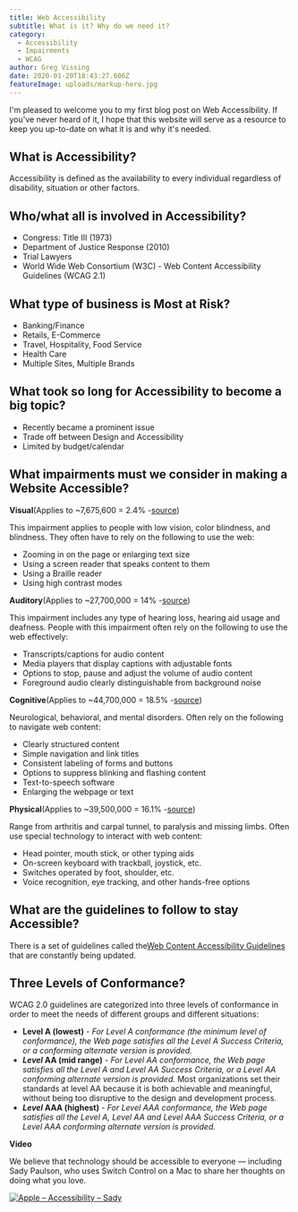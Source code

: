```yaml
---
title: Web Accessibility
subtitle: What is it? Why do we need it?
category:
  - Accessibility
  - Impairments
  - WCAG
author: Greg Vissing
date: 2020-01-20T18:43:27.606Z
featureImage: uploads/markup-hero.jpg
---
```

I'm pleased to welcome you to my first blog post on Web Accessibility. If you've never heard of it, I hope that this website will serve as a resource to keep you up-to-date on what it is and why it's needed.

## What is Accessibility?

Accessibility is defined as the availability to every individual regardless of disability, situation or other factors.

## Who/what all is involved in Accessibility?

* Congress: Title III (1973)
* Department of Justice Response (2010)
* Trial Lawyers
* World Wide Web Consortium (W3C) - Web Content Accessibility Guidelines (WCAG 2.1)

## What type of business is Most at Risk?

* Banking/Finance
* Retails, E-Commerce
* Travel, Hospitality, Food Service
* Health Care
* Multiple Sites, Multiple Brands

## What took so long for Accessibility to become a big topic?

* Recently became a prominent issue
* Trade off between Design and Accessibility
* Limited by budget/calendar

## What impairments must we consider in making a Website Accessible?

**Visual**(Applies to ~7,675,600 = 2.4% -[source](https://www.nfb.org/resources/blindness-statistics?gclid=EAIaIQobChMIisyNzcyI3AIVg7bACh11lQJNEAAYASAAEgIAc_D_BwE))

This impairment applies to people with low vision, color blindness, and blindness. They often have to rely on the following to use the web:

* Zooming in on the page or enlarging text size
* Using a screen reader that speaks content to them
* Using a Braille reader
* Using high contrast modes

**Auditory**(Applies to ~27,700,000 = 14% -[source](https://www.nidcd.nih.gov/health/statistics/quick-statistics-hearing))

This impairment includes any type of hearing loss, hearing aid usage and deafness. People with this impairment often rely on the following to use the web effectively:

* Transcripts/captions for audio content
* Media players that display captions with adjustable fonts
* Options to stop, pause and adjust the volume of audio content
* Foreground audio clearly distinguishable from background noise

**Cognitive**(Applies to ~44,700,000 = 18.5% -[source](https://www.caregiver.org/incidence-and-prevalence-major-causes-brain-impairment))

Neurological, behavioral, and mental disorders. Often rely on the following to navigate web content:

* Clearly structured content
* Simple navigation and link titles
* Consistent labeling of forms and buttons
* Options to suppress blinking and flashing content
* Text-to-speech software
* Enlarging the webpage or text

**Physical**(Applies to ~39,500,000 = 16.1% -[source](https://www.cdc.gov/nchs/fastats/disability.htm))

Range from arthritis and carpal tunnel, to paralysis and missing limbs. Often use special technology to interact with web content:

* Head pointer, mouth stick, or other typing aids
* On-screen keyboard with trackball, joystick, etc.
* Switches operated by foot, shoulder, etc.
* Voice recognition, eye tracking, and other hands-free options

## What are the guidelines to follow to stay Accessible?

There is a set of guidelines called the[Web Content Accessibility Guidelines](https://www.w3.org/WAI/standards-guidelines/wcag/) that are constantly being updated.

## Three Levels of Conformance?

WCAG 2.0 guidelines are categorized into three levels of conformance in order to meet the needs of different groups and different situations:

* **Level A (lowest)** - *For Level A conformance (the minimum level of conformance), the Web page satisfies all the Level A Success Criteria, or a conforming alternate version is provided.*
* ***Level* AA (mid range)** - *For Level AA conformance, the Web page satisfies all the Level A and Level AA Success Criteria, or a Level AA conforming alternate version is provided.* Most organizations set their standards at level AA because it is both achievable and meaningful, without being too disruptive to the design and development process.
* ***Level* AAA (highest)** - *For Level AAA conformance, the Web page satisfies all the Level A, Level AA and Level AAA Success Criteria, or a Level AAA conforming alternate version is provided.*

**Video**

We believe that technology should be accessible to everyone — including Sady Paulson, who uses Switch Control on a Mac to share her thoughts on doing what you love.

[![Apple – Accessibility – Sady](http://img.youtube.com/vi/XB4cjbYywqg/0.jpg)](http://www.youtube.com/watch?v=XB4cjbYywqg "Apple – Accessibility – Sady")
